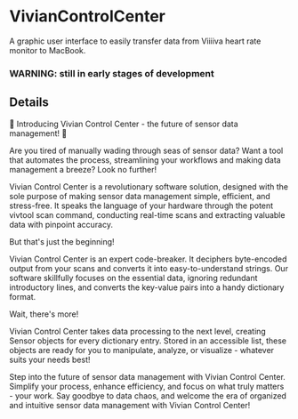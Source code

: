 # VivianControlCenter
A graphic user interface to easily transfer data from Viiiiva heart rate monitor to MacBook.

### WARNING: still in early stages of development

## Details
🎉 Introducing Vivian Control Center - the future of sensor data management! 🎉

Are you tired of manually wading through seas of sensor data? Want a tool that automates the process, streamlining your workflows and making data management a breeze? Look no further!

Vivian Control Center is a revolutionary software solution, designed with the sole purpose of making sensor data management simple, efficient, and stress-free. It speaks the language of your hardware through the potent vivtool scan command, conducting real-time scans and extracting valuable data with pinpoint accuracy.

But that's just the beginning!

Vivian Control Center is an expert code-breaker. It deciphers byte-encoded output from your scans and converts it into easy-to-understand strings. Our software skillfully focuses on the essential data, ignoring redundant introductory lines, and converts the key-value pairs into a handy dictionary format.

Wait, there's more!

Vivian Control Center takes data processing to the next level, creating Sensor objects for every dictionary entry. Stored in an accessible list, these objects are ready for you to manipulate, analyze, or visualize - whatever suits your needs best!

Step into the future of sensor data management with Vivian Control Center. Simplify your process, enhance efficiency, and focus on what truly matters - your work. Say goodbye to data chaos, and welcome the era of organized and intuitive sensor data management with Vivian Control Center!
